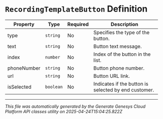 # `RecordingTemplateButton` Definition

| Property | Type | Required | Description |
|----------|------|----------|-------------|
| type | `string` | No | Specifies the type of the button. |
| text | `string` | No | Button text message. |
| index | `number` | No | Index of the button in the list. |
| phoneNumber | `string` | No | Button phone number. |
| url | `string` | No | Button URL link. |
| isSelected | `boolean` | No | Indicates if the button is selected by end customer. |

---

*This file was automatically generated by the Generate Genesys Cloud Platform API classes utility on 2025-04-24T15:04:25.822Z*